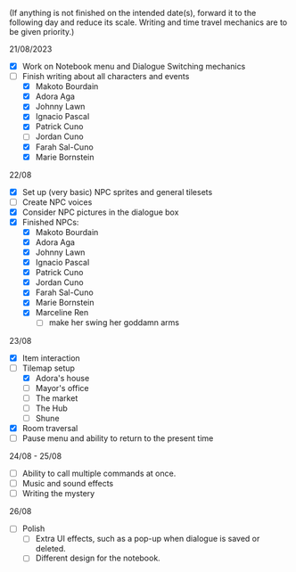(If anything is not finished on the intended date(s), forward it to the following day and reduce its scale. Writing and time travel mechanics are to be given priority.)

21/08/2023
- [x] Work on Notebook menu and Dialogue Switching mechanics
- [ ] Finish writing about all characters and events
	- [x] Makoto Bourdain
	- [x] Adora Aga
	- [x] Johnny Lawn
	- [x] Ignacio Pascal
	- [x] Patrick Cuno
	- [ ] Jordan Cuno
	- [x] Farah Sal-Cuno
	- [x] Marie Bornstein

22/08
- [x] Set up (very basic) NPC sprites and general tilesets
- [ ] Create NPC voices
- [x] Consider NPC pictures in the dialogue box
- [x] Finished NPCs:
	- [x] Makoto Bourdain
	- [x] Adora Aga
	- [x] Johnny Lawn
	- [x] Ignacio Pascal
	- [x] Patrick Cuno
	- [x] Jordan Cuno
	- [x] Farah Sal-Cuno
	- [x] Marie Bornstein
	- [x] Marceline Ren
		- [ ] make her swing her goddamn arms

23/08
- [x] Item interaction
- [ ] Tilemap setup
	- [x] Adora's house
	- [ ] Mayor's office
	- [ ] The market
	- [ ] The Hub
	- [ ] Shune
- [x] Room traversal
- [ ] Pause menu and ability to return to the present time

24/08 - 25/08
- [ ] Ability to call multiple commands at once.
- [ ] Music and sound effects
- [ ] Writing the mystery

26/08
- [ ] Polish
	- [ ] Extra UI effects, such as a pop-up when dialogue is saved or deleted.
	- [ ] Different design for the notebook.